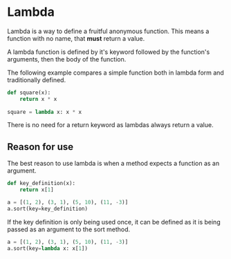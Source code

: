 # Lambda

Lambda is a way to define a fruitful anonymous function. This means a function with no name, that **must** return a value.

A lambda function is defined by it's keyword followed by the function's arguments, then the body of the function. 

The following example compares a simple function both in lambda form and traditionally defined.

```python
def square(x):
	return x * x
	
square = lambda x: x * x
```
There is no need for a return keyword as lambdas always return a value.

## Reason for use

The best reason to use lambda is when a method expects a function as an argument.

```python
def key_definition(x):
    return x[1]

a = [(1, 2), (3, 1), (5, 10), (11, -3)]
a.sort(key=key_definition)
```

If the key definition is only being used once, it can be defined as it is being passed as an argument to the sort method.

```python
a = [(1, 2), (3, 1), (5, 10), (11, -3)]
a.sort(key=lambda x: x[1])
```
